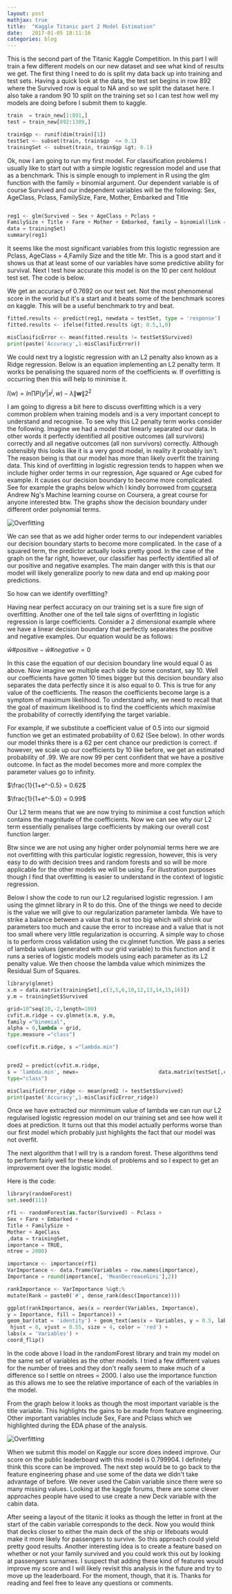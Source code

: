 ```yaml
---
layout: post
mathjax: true
title:  "Kaggle Titanic part 2 Model Estimation"
date:   2017-01-05 18:11:16
categories: blog
---
```


This is the second part of the Titanic Kaggle Competition. In this part I will train a few different models on our new dataset and see what kind of results we get. The first thing I need to do is split my data back up into training and test sets. Having a quick look at the data, the test set begins in row 892 where the Survived row is equal to NA and so we split the dataset here. I also take a random 90 10 split on the training set so I can test how well my models are doing before I submit them to kaggle.


```python
train  = train_new[1:891,]
test = train_new[892:1309,]

train$gp <- runif(dim(train)[1])
testSet <- subset(train, train$gp  <= 0.1)
trainingSet <- subset(train, train$gp &gt; 0.1)
```


Ok, now I am going to run my first model. For classification problems I usually like to start out with a simple logistic regression model and use that as a benchmark. This is simple enough to implement in R using the glm function with the family = binomial argument. Our dependent variable is of course Survived and our independent variables will be the following:
Sex, AgeClass, Pclass, FamilySize, Fare, Mother, Embarked and Title


```python

reg1 <- glm(Survived ~ Sex + AgeClass + Pclass +
FamilySize + Title + Fare + Mother + Embarked, family = binomial(link = 'logit') ,
data = trainingSet)
summary(reg1)
```

It seems like the most significant variables from this logistic regression are Pclass, AgeClass = 4,Family Size and the title Mr. This is a good start and it shows us that at least some of our variables have some predictive ability for survival. Next I test how accurate this model is on the 10 per cent holdout test set. The code is below.

We get an accuracy of 0.7692 on our test set. Not the most phenomenal score in the world but it's a start and it beats some of the benchmark scores on kaggle. This will be a useful benchmark to try and beat.


```python
fitted.results <- predict(reg1, newdata = testSet, type = 'response')
fitted.results <- ifelse(fitted.results &gt; 0.5,1,0)

misClasificError <- mean(fitted.results != testSet$Survived)
print(paste('Accuracy',1-misClasificError))
```

We could next try a logistic regression with an L2 penalty also known as a Ridge regression. Below is an equation implementing an L2 penalty term. It works be penalising the squared norm of the coefficients w.
If overfitting is occurring then this will help to minimise it.


$l(w) = ln\prod P(y^j|x^j, w) -\lambda \lVert \mathbf{w} \rVert2^2$


I am going to digress a bit here to discuss overfitting which is a very common problem when training models and is a very important concept to understand and recognise. To see why this L2 penalty term works consider the following. Imagine we had a model that linearly separated our data. In other words it perfectly identified all positive outcomes (all survivors) correctly and all negative outcomes (all non survivors) correctly. Although ostensibly this looks like it is a very good model, in reality it probably isn't. The reason being is that our model has more than likely overfit the training data. This kind of overfitting in logistic regression tends to happen when we include higher order terms in our regression, Age squared or Age cubed for example. It causes our decision boundary to become more complicated. See for example the graphs below which I kindly borrowed from 
[coursera](https://www.coursera.org/learn/machine-learning/home/welcome) Andrew Ng's Machine learning course on Coursera, a great course for anyone interested btw. The graphs show the decision boundary under different order polynomial terms.


![Overfitting](/assets/img/Overfitting.png)

We can see that as we add higher order terms to our independent variables our decision boundary starts to become more complicated. In the case of a squared term, the predictor actually looks pretty good. In the case of the graph on the far right, however, our classifier has perfectly identified all of our positive and negative examples. The main danger with this is that our model will likely generalize poorly to new data and end up making poor predictions.

So how can we identify overfitting?

Having near perfect accuracy on our training set is a sure fire sign of overfitting. Another one of the tell tale signs of overfitting in logistic regression is large coefficients. Consider a 2 dimensional example where we have a linear decision boundary that perfectly separates the positive and negative examples. Our equation would be as follows:


$\hat{w} \#positive - \hat{w} \#negative = 0$


In this case the equation of our decision boundary line would equal 0 as above. Now imagine we multiple each side by some constant, say 10. Well our coefficients have gotten 10 times bigger but this decision boundary also separates the data perfectly since it is also equal to 0. This is true for any value of the coefficients. The reason the coefficients become large is a symptom of maximum likelihood.  To understand why, we need to recall that the goal of maximum likelihood  is to find the coefficients which maximise the probability of correctly identifying the target variable.

For example, if we substitute a coefficient value of 0.5 into our sigmoid function we get an estimated probability of 0.62 (See below). In other words our model thinks there is a 62 per cent chance our prediction is correct. if however, we scale up our coefficients by 10 like before, we get an estimated probability of .99. We are now 99 per cent confident that we have a positive outcome. In fact as the model becomes more and more complex the parameter values go to infinity.

$\frac{1}{1+e^-0.5} = 0.62$

$\frac{1}{1+e^-5.0} = 0.99$



Our L2 term means that we are now trying to minimise a cost function which contains the magnitude of the coefficients. Now we can see why our L2 term essentially penalises large coefficients by making our overall cost function larger.

Btw since we are not using any higher order polynomial terms here we are not overfitting with this particular logistic regression, however, this is very easy to do with decision trees and random forests and so will be more applicable for the other models we will be using. For illustration purposes though I find that overfitting is easier to understand in the context of logistic regression.

Below I show the code to run our L2 regularised logistic regression. I am using the glmnet library in R to do this.  One of the things we need to decide is the value we will give to our regularization parameter lambda.  We have to strike a balance between a value that is not too big which will shrink our parameters too much and cause the error to increase and a value that is not too small where very little regularization is occurring. A simple way to chose is to perform cross validation using the cv.glmnet function.  We pass a series of lambda values (generated with our grid variable) to this function and it runs a series of logistic models models using each parameter  as its L2 penalty value. We then choose the lambda value which minimizes the Residual Sum of Squares.



```python
library(glmnet) 
x.m = data.matrix(trainingSet[,c(3,5,6,10,12,13,14,15,16)])
y.m = trainingSet$Survived

grid=10^seq(10,-2,length=100)
cvfit.m.ridge = cv.glmnet(x.m, y.m,
family ="binomial", 
alpha = 0,lambda = grid,
type.measure ="class")

coef(cvfit.m.ridge, s ="lambda.min")


pred2 = predict(cvfit.m.ridge, 
s = 'lambda.min', newx=                          data.matrix(testSet[,c(3,5,6,10,12,13,14,15,16)]), 
type="class")

misClasificError_ridge <- mean(pred2 != testSet$Survived)
print(paste('Accuracy',1-misClasificError_ridge))
```

Once we have extracted our minmimum value of lambda we can run our L2 regularised logistic regression model on our training set and see how well it does at prediction. It turns out that this model actually performs worse than our first model which probably just highlights the fact that our model was not overfit.

The next algorithm that I will try is a random forest. These algorithms tend to perform fairly well for these kinds of problems and so I expect to get an improvement over the logistic model.

Here is the code:



```python
library(randomForest)
set.seed(111)

rf1 <- randomForest(as.factor(Survived) ~ Pclass +
Sex + Fare + Embarked +
Title + FamilySize +
Mother + AgeClass
,data = trainingSet,
importance = TRUE,
ntree = 2000)

importance <- importance(rf1)
VarImportance <- data.frame(Variables = row.names(importance),
Importance = round(importance[, 'MeanDecreaseGini'],2))

rankImportance <- VarImportance %&gt;% 
mutate(Rank = paste0('#', dense_rank(desc(Importance))))

ggplot(rankImportance, aes(x = reorder(Variables, Importance),
y = Importance, fill = Importance)) +
geom_bar(stat = 'identity') + geom_text(aes(x = Variables, y = 0.5, label = Rank),
 hjust = 0, vjust = 0.55, size = 4, color = 'red') +
labs(x = 'Variables') +
coord_flip()         
```

In the code above I load in the randomForest library and train my model on the same set of variables as the other models. I tried a few different values for the number of trees and they don't really seem to make much of a difference so I settle on ntrees = 2000. I also use the importance function as this allows me to see the relative importance of each of the variables in the model.

From the graph below it looks as though the most important variable is the title variable. This highlights the gains to be made from feature engineering. Other important variables include Sex, Fare and Pclass which we highlighted during the EDA phase of the analysis.


![Overfitting](/assets/img/Var_importance.png)


When we submit this model on Kaggle our score does indeed improve. Our score on the public leaderboard with this model is 0.799904.
I definitely think this score can be improved. The next step would be to go back to the feature engineering  phase and use some of the data we didn't take advantage of before. We never used the Cabin variable since there were so many missing values. Looking at the kaggle forums, there are some clever approaches people have used to use create a new Deck variable with the cabin data.

After seeing a layout of the titanic it looks as though the letter in front at the start of the cabin variable corresponds to the deck. Now you would think that decks closer to either the main deck of the ship or lifeboats would make it more likely for passengers to survive. So this approach could yield pretty good results. Another interesting idea is to create a feature based on whether or not your family survived and you could work this out by looking at passengers surnames. I suspect that adding these kind of features would improve my score and I will likely revisit this analysis in the future and try to move up the leaderboard. For the moment, though, that it is. Thanks for reading and feel free to leave any questions or comments.

